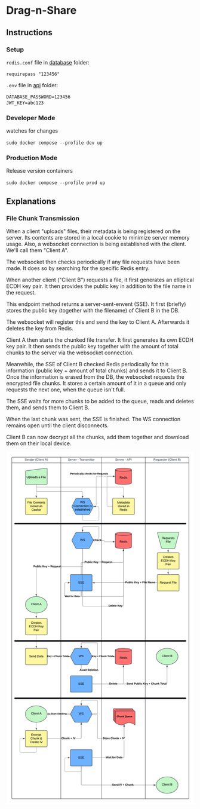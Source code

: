# Drag-n-Share

## Instructions

### Setup

`redis.conf` file in [database](./database/) folder:

```
requirepass "123456"
```

`.env` file in [api](./api/) folder:

```
DATABASE_PASSWORD=123456
JWT_KEY=abc123
```

### Developer Mode

watches for changes

`sudo docker compose --profile dev up`

### Production Mode

Release version containers

`sudo docker compose --profile prod up`

## Explanations

### File Chunk Transmission

When a client "uploads" files, their metadata is being registered on the server.
Its contents are stored in a local cookie to minimize server memory usage.
Also, a websocket connection is being established with the client.
We'll call them "Client A".

The websocket then checks periodically if any file requests have been made.
It does so by searching for the specific Redis entry.

When another client ("Client B") requests a file, it first generates an elliptical ECDH key pair.
It then provides the public key in addition to the file name in the request.

This endpoint method returns a server-sent-envent (SSE).
It first (briefly) stores the public key (together with the filename) of Client B in the DB.

The websocket will register this and send the key to Client A.
Afterwards it deletes the key from Redis.

Client A then starts the chunked file transfer.
It first generates its own ECDH key pair.
It then sends the public key together with the amount of total chunks to the server via the websocket connection.

Meanwhile, the SSE of Client B checked Redis periodically for this information (public key + amount of total chunks) and sends it to Client B.
Once the information is erased from the DB, the websocket requests the encrypted file chunks.
It stores a certain amount of it in a queue and only requests the next one, when the queue isn't full.

The SSE waits for more chunks to be added to the queue, reads and deletes them, and sends them to Client B.

When the last chunk was sent, the SSE is finished.
The WS connection remains open until the client disconnects.

Client B can now decrypt all the chunks, add them together and download them on their local device.

![File Transmission Process](./file_transmission_process.png)
